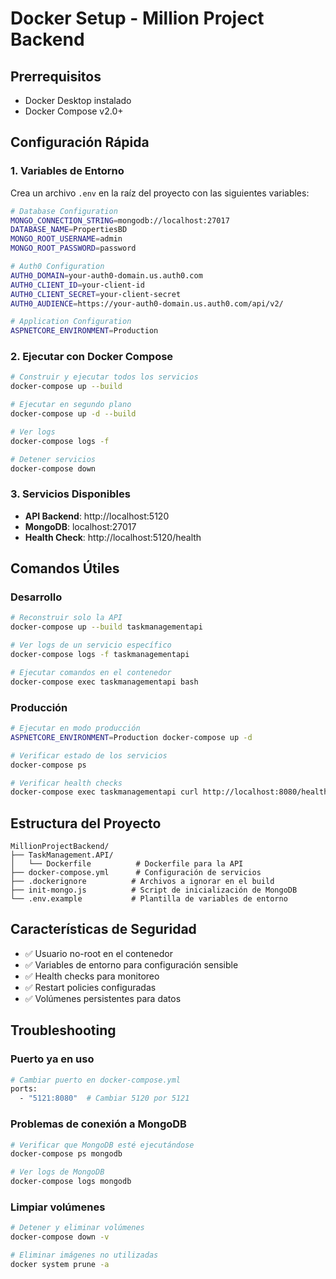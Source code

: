 # Docker Setup - Million Project Backend

## Prerrequisitos

- Docker Desktop instalado
- Docker Compose v2.0+

## Configuración Rápida

### 1. Variables de Entorno

Crea un archivo `.env` en la raíz del proyecto con las siguientes variables:

```bash
# Database Configuration
MONGO_CONNECTION_STRING=mongodb://localhost:27017
DATABASE_NAME=PropertiesBD
MONGO_ROOT_USERNAME=admin
MONGO_ROOT_PASSWORD=password

# Auth0 Configuration
AUTH0_DOMAIN=your-auth0-domain.us.auth0.com
AUTH0_CLIENT_ID=your-client-id
AUTH0_CLIENT_SECRET=your-client-secret
AUTH0_AUDIENCE=https://your-auth0-domain.us.auth0.com/api/v2/

# Application Configuration
ASPNETCORE_ENVIRONMENT=Production
```

### 2. Ejecutar con Docker Compose

```bash
# Construir y ejecutar todos los servicios
docker-compose up --build

# Ejecutar en segundo plano
docker-compose up -d --build

# Ver logs
docker-compose logs -f

# Detener servicios
docker-compose down
```

### 3. Servicios Disponibles

- **API Backend**: http://localhost:5120
- **MongoDB**: localhost:27017
- **Health Check**: http://localhost:5120/health

## Comandos Útiles

### Desarrollo

```bash
# Reconstruir solo la API
docker-compose up --build taskmanagementapi

# Ver logs de un servicio específico
docker-compose logs -f taskmanagementapi

# Ejecutar comandos en el contenedor
docker-compose exec taskmanagementapi bash
```

### Producción

```bash
# Ejecutar en modo producción
ASPNETCORE_ENVIRONMENT=Production docker-compose up -d

# Verificar estado de los servicios
docker-compose ps

# Verificar health checks
docker-compose exec taskmanagementapi curl http://localhost:8080/health
```

## Estructura del Proyecto

```
MillionProjectBackend/
├── TaskManagement.API/
│   └── Dockerfile          # Dockerfile para la API
├── docker-compose.yml      # Configuración de servicios
├── .dockerignore          # Archivos a ignorar en el build
├── init-mongo.js          # Script de inicialización de MongoDB
└── .env.example           # Plantilla de variables de entorno
```

## Características de Seguridad

- ✅ Usuario no-root en el contenedor
- ✅ Variables de entorno para configuración sensible
- ✅ Health checks para monitoreo
- ✅ Restart policies configuradas
- ✅ Volúmenes persistentes para datos

## Troubleshooting

### Puerto ya en uso

```bash
# Cambiar puerto en docker-compose.yml
ports:
  - "5121:8080"  # Cambiar 5120 por 5121
```

### Problemas de conexión a MongoDB

```bash
# Verificar que MongoDB esté ejecutándose
docker-compose ps mongodb

# Ver logs de MongoDB
docker-compose logs mongodb
```

### Limpiar volúmenes

```bash
# Detener y eliminar volúmenes
docker-compose down -v

# Eliminar imágenes no utilizadas
docker system prune -a
```
